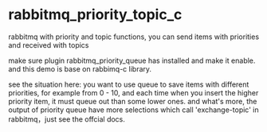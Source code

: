 # rabbitmq_priority_topic_c
rabbitmq with priority and topic functions, you can send items with priorities and received with topics

make sure plugin rabbitmq_priority_queue has installed and make it enable.
and this demo is base on rabbimq-c library.

see the situation here: 
you want to use queue to save items with different priorities, for example from 0 - 10, and each time when you insert the higher priority item, it must queue out than some lower ones.
and what's more, the output of priority queue have more selections which call 'exchange-topic' in rabbitmq，just see the offcial docs. 


